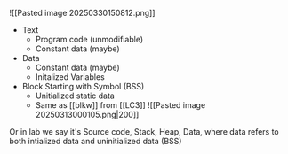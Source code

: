 ![[Pasted image 20250330150812.png]]

* Text
	* Program code (unmodifiable)
	* Constant data (maybe)
* Data
	* Constant data (maybe)
	* Initalized Variables
* Block Starting with Symbol (BSS)
	* Unitialized static data
	* Same as [[blkw]] from [[LC3]]
	![[Pasted image 20250313000105.png|200]]

Or in lab we say it's
Source code, Stack, Heap, Data, where data refers to both intialized data and uninitialized data (BSS)